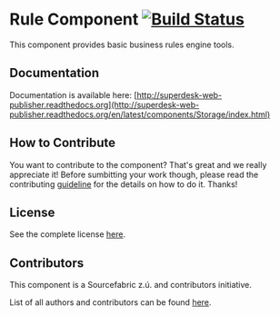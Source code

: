Rule Component [![Build Status](https://travis-ci.org/SuperdeskWebPublisher/rule.svg?branch=master)](https://travis-ci.org/SuperdeskWebPublisher/rule)
==============

This component provides basic business rules engine tools.

Documentation
-------------

Documentation is available here: [http://superdesk-web-publisher.readthedocs.org](http://superdesk-web-publisher.readthedocs.org/en/latest/components/Storage/index.html)

How to Contribute
-------------

You want to contribute to the component? That's great and we really appreciate it! Before sumbitting your work though, please read the contributing [guideline](http://superdesk-web-publisher.readthedocs.org/en/latest/contributing/index.html) for the details on how to do it. Thanks!

License
-----------

See the complete license [here](LICENSE.md).

Contributors
-------

This component is a Sourcefabric z.ú. and contributors initiative.

List of all authors and contributors can be found [here](AUTHORS.md).
